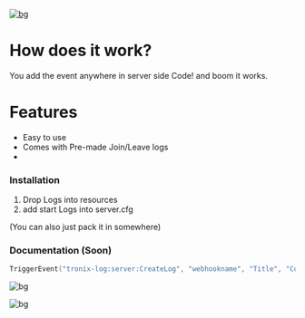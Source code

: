 [![bg][banner]][website]

[banner]: https://cdn.discordapp.com/attachments/800195998235623425/893319498013233192/fivemlogs.png
[website]: https://tronix.website


# How does it work?
You add the event anywhere in server side Code! and boom it works.

# Features

- Easy to use
- Comes with Pre-made Join/Leave logs
-
### Installation
1. Drop Logs into resources 
2. add start Logs into server.cfg

(You can also just pack it in somewhere)


### Documentation (Soon)
```lua
TriggerEvent("tronix-log:server:CreateLog", "webhookname", "Title", "ColourName", "Message")
```

![bg][banners]

[banners]: https://cdn.discordapp.com/attachments/800195998235623425/893321521404182528/sadasd.png






![bg][bannerss]

[bannerss]: https://cdn.discordapp.com/attachments/800195998235623425/893322516179865600/colour.png
